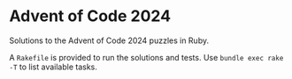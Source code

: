 # Advent of Code 2024

Solutions to the Advent of Code 2024 puzzles in Ruby.

A `Rakefile` is provided to run the solutions and tests. Use `bundle exec rake -T` to list available tasks.


